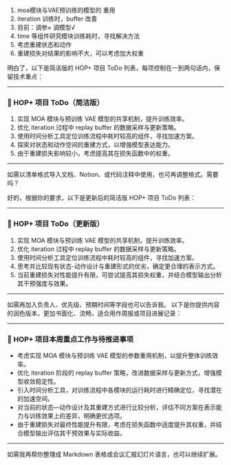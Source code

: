 
1. moa模块与VAE预训练的模型的 重用 
2. iteration 训练时，buffer 改善
3. 目前：调参× 调模型√
4. time 等组件研究模块训练耗时，寻找解决方法
5. 考虑重建状态和动作
6. 重建损失对结果的影响不大，可以考虑加大权重


明白了，以下是简洁版的 HOP+ 项目 ToDo 列表，每项控制在一到两句话内，保留技术重点：

---

### 🔧 HOP+ 项目 ToDo（简洁版）

1. 实现 MOA 模块与预训练 VAE 模型的共享机制，提升训练效率。
2. 优化 iteration 过程中 replay buffer 的数据采样与更新策略。
3. 使用时间分析工具定位训练流程中耗时较高的组件，寻找加速方案。
4. 探索对状态和动作空间的重建方式，以增强模型表达能力。
5. 由于重建损失影响较小，考虑提高其在损失函数中的权重。

---

如需以清单格式导入文档、Notion、或代码注释中使用，也可再调整格式。需要吗？


好的，根据你的要求，以下是更新后的简洁版 HOP+ 项目 ToDo 列表：

---

### 🔧 HOP+ 项目 ToDo（更新版）

1. 实现 MOA 模块与预训练 VAE 模型的共享机制，提升训练效率。
2. 优化 iteration 过程中 replay buffer 的数据采样与更新策略。
3. 使用时间分析工具定位训练流程中耗时较高的组件，寻找加速方案。
4. 思考并比较现有状态-动作设计与重建形式的优劣，确定更合理的表示方式。
5. 当前重建损失对性能提升有限，可尝试提高其损失权重，并结合模型输出分析其干预强度与效果。

---

如需再加入负责人、优先级、预期时间等字段也可以告诉我。
以下是你提供内容的润色版本，更加书面化、流畅，适合用作周报或项目进展记录：

---

### 🔧 HOP+ 项目本周重点工作与待推进事项

* 考虑实现 MOA 模块与预训练 VAE 模型的参数重用机制，以提升整体训练效率。
* 优化 iteration 阶段的 replay buffer 策略，改进数据采样与更新方式，增强模型收敛稳定性。
* 引入时间分析工具，对训练流程中各模块的运行耗时进行精确定位，寻找潜在的加速空间。
* 对当前的状态—动作设计及其重建方式进行比较分析，评估不同方案在表示能力与训练效果上的差异，明确更优选项。
* 由于重建损失对最终性能提升有限，考虑在损失函数中适度提升其权重，并结合模型输出评估其干预效果与实际收益。

---

如需我再帮你整理成 Markdown 表格或会议汇报幻灯片语言，也可以继续扩展。
